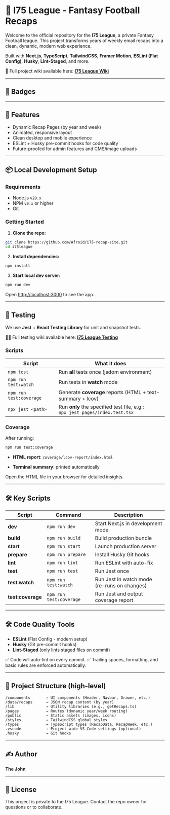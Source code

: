# 🏈 I75 League - Fantasy Football Recaps

Welcome to the official repository for the **I75 League**, a private Fantasy Football league.
This project transforms years of weekly email recaps into a clean, dynamic, modern web experience.

Built with **Next.js**, **TypeScript**, **TailwindCSS**, **Framer Motion**, **ESLint (Flat Config)**, **Husky**, **Lint-Staged**, and more.

🧠 Full project wiki available here: [**I75 League Wiki**](https://github.com/Afroid/i75-recap-site/wiki)

---

## 🚀 Badges

---

## 🚀 Features

- Dynamic Recap Pages (by year and week)
- Animated, responsive layout
- Clean desktop and mobile experience
- ESLint + Husky pre-commit hooks for code quality
- Future-proofed for admin features and CMS/image uploads

---

## 📦 Local Development Setup

### Requirements
- Node.js `v20.x`
- NPM `v9.x` or higher
- Git

### Getting Started
1. **Clone the repo:**

```bash
git clone https://github.com/Afroid/i75-recap-site.git
cd i75league
```

2. **Install dependencies:**

```bash
npm install
```

3. **Start local dev server:**

```bash
npm run dev
```

Open [http://localhost:3000](http://localhost:3000) to see the app.

---

## 🧪 Testing

We use **Jest** + **React Testing Library** for unit and snapshot tests.

🧪🧠 Full testing wiki available here: [**I75 League Testing**](https://github.com/Afroid/i75-recap-site/wiki/I75-League-Testing)

### Scripts

| Script                   | What it does                                                          |
| ------------------------ | --------------------------------------------------------------------- |
| `npm test`               | Run **all** tests once (jsdom environment)                           |
| `npm run test:watch`     | Run tests in **watch** mode                                          |
| `npm run test:coverage`  | Generate **coverage** reports (HTML + text-summary + lcov)           |
| `npx jest <path>`        | Run **only** the specified test file, e.g.:<br>`npx jest pages/index.test.tsx` |

### Coverage

After running:

```bash
npm run test:coverage
```

-   **HTML report**: `coverage/lcov-report/index.html`

-   **Terminal summary**: printed automatically

Open the HTML file in your browser for detailed insights.

---

## 🛠️ Key Scripts

| Script           | Command                                                      | Description                                 |
| ---------------- | ------------------------------------------------------------ | ------------------------------------------- |
| **dev**          | `npm run dev`                                                | Start Next.js in development mode           |
| **build**        | `npm run build`                                              | Build production bundle                     |
| **start**        | `npm run start`                                              | Launch production server                    |
| **prepare**      | `npm run prepare`                                            | Install Husky Git hooks                     |
| **lint**         | `npm run lint`                                               | Run ESLint with auto-fix                    |
| **test**         | `npm run test`                                               | Run Jest once                               |
| **test:watch**   | `npm run test:watch`                                         | Run Jest in watch mode (re-runs on changes) |
| **test:coverage**| `npm run test:coverage`                                      | Run Jest and output coverage report         |

---

## 🛠 Code Quality Tools

- **ESLint** (Flat Config - modern setup)
- **Husky** (Git pre-commit hooks)
- **Lint-Staged** (only lints staged files on commit)

✅ Code will auto-lint on every commit.
✅ Trailing spaces, formatting, and basic rules are enforced automatically.

---

## 📁 Project Structure (high-level)

```
/components       → UI components (Header, Navbar, Drawer, etc.)
/data/recaps      → JSON recap content (by year)
/lib              → Utility libraries (e.g., getRecaps.ts)
/pages            → Routes (dynamic year/week routing)
/public           → Static assets (images, icons)
/styles           → TailwindCSS global styles
/types            → TypeScript types (RecapData, RecapWeek, etc.)
.vscode           → Project-wide VS Code settings (optional)
.husky            → Git hooks
```

---

## ✍️ Author

**The John**

---

## 📜 License

This project is private to the I75 League.
Contact the repo owner for questions or to collaborate.
